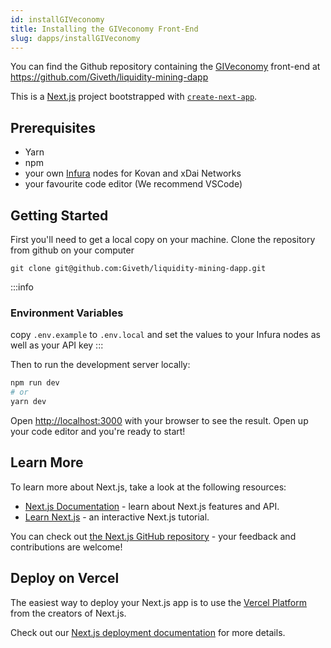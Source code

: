 ```yaml
---
id: installGIVeconomy
title: Installing the GIVeconomy Front-End
slug: dapps/installGIVeconomy
---
```


You can find the Github repository containing the [GIVeconomy](https://giv.giveth.io) front-end at https://github.com/Giveth/liquidity-mining-dapp

This is a [Next.js](https://nextjs.org/) project bootstrapped with [`create-next-app`](https://github.com/vercel/next.js/tree/canary/packages/create-next-app).
## Prerequisites

- Yarn
- npm
- your own [Infura](https://infura.io/) nodes for Kovan and xDai Networks
- your favourite code editor (We recommend VSCode)


## Getting Started

First you'll need to get a local copy on your machine. Clone the repository from github on your computer

```
git clone git@github.com:Giveth/liquidity-mining-dapp.git
```

:::info
### Environment Variables
copy `.env.example` to `.env.local` and set the values to your Infura nodes as well as your API key
:::


Then to run the development server locally:

```bash
npm run dev
# or
yarn dev
```

Open [http://localhost:3000](http://localhost:3000) with your browser to see the result. Open up your code editor and you're ready to start!

## Learn More

To learn more about Next.js, take a look at the following resources:

- [Next.js Documentation](https://nextjs.org/docs) - learn about Next.js features and API.
- [Learn Next.js](https://nextjs.org/learn) - an interactive Next.js tutorial.

You can check out [the Next.js GitHub repository](https://github.com/vercel/next.js/) - your feedback and contributions are welcome!

## Deploy on Vercel

The easiest way to deploy your Next.js app is to use the [Vercel Platform](https://vercel.com/new?utm_medium=default-template&filter=next.js&utm_source=create-next-app&utm_campaign=create-next-app-readme) from the creators of Next.js.

Check out our [Next.js deployment documentation](https://nextjs.org/docs/deployment) for more details.
